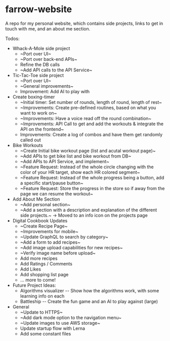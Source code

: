 # farrow-website
A repo for my personal website, which contains side projects, links to get in touch with me, and an about me section.

Todos:
  - Whack-A-Mole side project
    - ~Port over UI~
    - ~Port over back-end APIs~
    - Refine the DB calls
    - ~Add API calls to the API Service~
  - Tic-Tac-Toe side project
    - ~Port over UI~
    - ~General improvements~
    - Improvement: Add AI to play with
  - Create boxing-timer
    - ~Initial timer: Set number of rounds, length of round, length of rest~
    - ~Improvements: Create pre-defined routines, based on what you want to work on~
    - ~Improvements: Have a voice read off the round combination~
    - ~Improvements: API Call to get and add the workouts & integrate the API on the frontend~
    - Improvements: Create a log of combos and have them get randomly called out
  - Bike Workouts
    - ~Create Initial bike workout page (list and acutal workout page)~
    - ~Add APIs to get bike list and bike workout from DB~
    - ~Add APIs to API Service, and implement~
    - ~Feature Request: Instead of the whole circle changing with the color of your HR target, show each HR colored segment~
    - ~Feature Request: Instead of the whole progress being a button, add a specific start/pause button~
    - ~Feature Request: Store the progress in the store so if away from the page we can resume the workout~
  - Add About Me Section
    - ~Add personal section~
    - ~Add a section with a description and explanation of the different side projects.~ -> Moved to an info icon on the projects page
  - Digital Cookbook Updates
    - ~Create Recipe Page~
    - ~Improvements for mobile~
    - ~Update GraphQL to search by category~
    - ~Add a form to add recipes~
    - ~Add image upload capabilities for new recipes~
    - ~Verify image name before upload~
    - Add more recipes
    - Add Ratings / Comments
    - Add Likes
    - Add shopping list page
    - ... more to come!
  - Future Project Ideas:
    - Algorithms visualizer -- Show how the algorithms work, with some learning info on each
    - Battleship -- Create the fun game and an AI to play against (large)
  - General
    - ~Update to HTTPS~
    - ~Add dark mode option to the navigation menu~
    - ~Update images to use AWS storage~
    - Update startup flow with Lerna
    - Add some constant files

